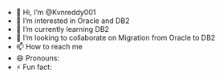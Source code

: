 - 👋 Hi, I’m @Kvnreddy001
- 👀 I’m interested in Oracle and DB2
- 🌱 I’m currently learning DB2
- 💞️ I’m looking to collaborate on Migration from Oracle to DB2
- 📫 How to reach me 
- 😄 Pronouns: 
- ⚡ Fun fact: 

<!---
Kvnreddy001/Kvnreddy001 is a ✨ special ✨ repository because its `README.md` (this file) appears on your GitHub profile.
You can click the Preview link to take a look at your changes.
--->
